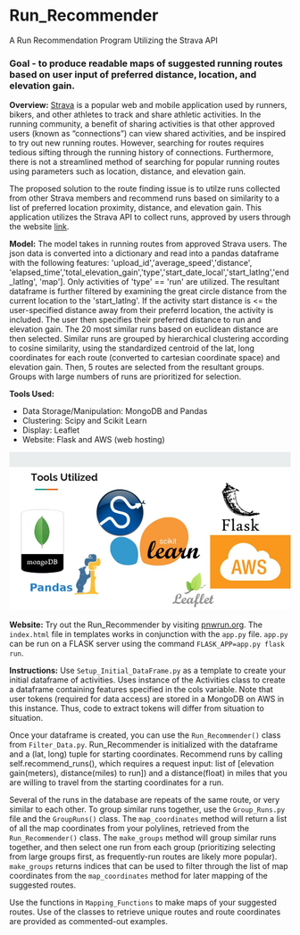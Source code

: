 # Run_Recommender
A Run Recommendation Program Utilizing the Strava API

### Goal - to produce readable maps of suggested running routes based on user input of preferred distance, location, and elevation gain.

**Overview:** 
[Strava](https://www.strava.com) is a popular web and mobile application used by runners, bikers, and other athletes to track and share athletic activities. In the running community, a benefit of sharing activities is that other approved users (known as “connections”) can view shared activities, and be inspired to try out new running routes. However, searching for routes requires tedious sifting through the running history of connections. Furthermore, there is not a streamlined method of searching for popular running routes using parameters such as location, distance, and elevation gain.  

The proposed solution to the route finding issue is to utilze runs collected from other Strava members and recommend runs based on similarity to a list of preferred location proximity, distance, and elevation gain.  This application utilizes the Strava API to collect runs, approved by users through the website [link](http://pnwrun.org/).

**Model:**
The model takes in running routes from approved Strava users.  The json data is converted into a dictionary and read into a pandas dataframe with the following features:  'upload_id','average_speed','distance', 'elapsed_time','total_elevation_gain','type','start_date_local','start_latlng','end_latlng', 'map'].  Only activities of 'type' == 'run' are utilized.  The resultant dataframe is further filtered by examining the great circle distance from the current location to the 'start_latlng'.  If the activity start distance is <= the user-specified distance away from their preferrd location, the activity is included. The user then specifies their preferred distance to run and elevation gain.  The 20 most similar runs based on euclidean distance are then selected.  Similar runs are grouped by hierarchical clustering according to cosine similarity, using the standardized centroid of the lat, long coordinates for each route (converted to cartesian coordinate space) and elevation gain.  Then, 5 routes are selected from the resultant groups.  Groups with large numbers of runs are prioritized for selection.

**Tools Used:**
* Data Storage/Manipulation: MongoDB and Pandas
* Clustering: Scipy and Scikit Learn
* Display: Leaflet
* Website: Flask and AWS (web hosting)

![tools](https://github.com/elizabethguy86/Run_Recommender/blob/master/Presentation/Tools_Used.jpg)

**Website:**
Try out the Run_Recommender by visiting [pnwrun.org](http://pnwrun.org/). The `index.html` file in templates works in conjunction with the `app.py` file.  `app.py` can be run on a FLASK server using the command `FLASK_APP=app.py flask run`.

**Instructions:**
Use `Setup_Initial_DataFrame.py` as a template to create your initial dataframe of activities. Uses instance of the Activities class to create a dataframe containing features specified in the cols variable.  Note that user tokens (required for data access) are stored in a MongoDB on AWS in this instance.  Thus, code to extract tokens will differ from situation to situation.

Once your dataframe is created, you can use the `Run_Recommender()` class from 
`Filter_Data.py`.  Run_Recommender is initialized with the dataframe and a (lat, long) tuple for starting coordinates.  Recommend runs by calling self.recommend_runs(), which requires a request input: list of [elevation gain(meters), distance(miles) to run]) and a distance(float) in miles that you are willing to travel from the starting coordinates for a run.

Several of the runs in the database are repeats of the same route, or very similar to each other.  To group similar runs together, use the `Group_Runs.py` file and the `GroupRuns()` class.  The `map_coordinates` method will return a list of all the map coordinates from your polylines, retrieved from the `Run_Recommender()` class.  The `make_groups` method will group similar runs together, and then select one run from each group (prioritizing selecting from large groups first, as frequently-run routes are likely more popular).  `make_groups` returns indices that can be used to filter through the list of map coordinates from the `map_coordinates` method for later mapping of the suggested routes.

Use the functions in `Mapping_Functions` to make maps of your suggested routes.  Use of the classes to retrieve unique routes and route coordinates are provided as commented-out examples.
